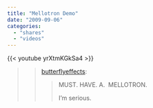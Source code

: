 ```yaml
---
title: "Mellotron Demo"
date: "2009-09-06"
categories:
  - "shares"
  - "videos"
---
```


{{< youtube yrXtmKGkSa4 >}}

> > [butterflyeffects](http://butterflyeffects.tumblr.com/post/180321522/must-have-a-mellotron-im-serious):
> >
> > > MUST. HAVE. A.  MELLOTRON.
> > >
> > > I’m serious.
